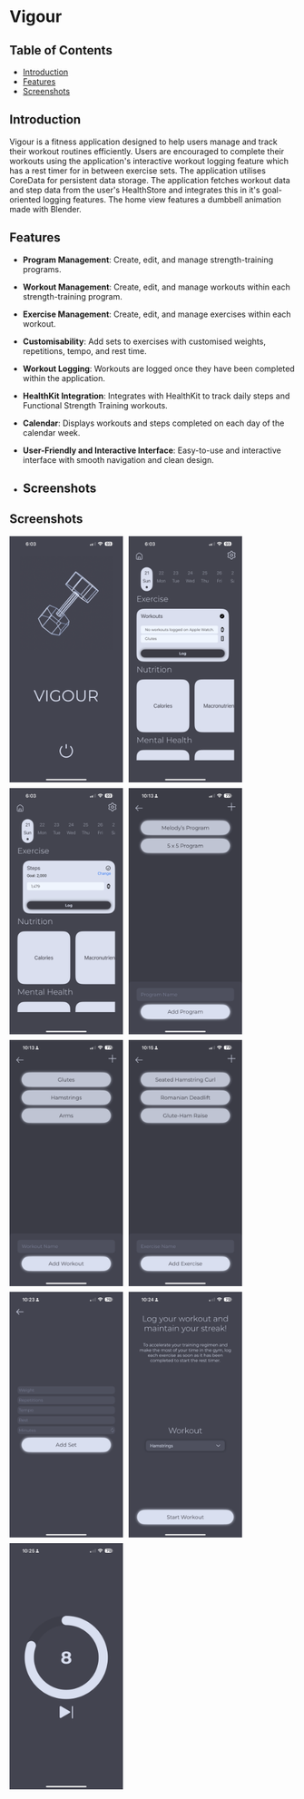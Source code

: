 # Vigour

## Table of Contents
- [Introduction](#introduction)
- [Features](#features)
- [Screenshots](#screenshots)

## Introduction
Vigour is a fitness application designed to help users manage and track their workout routines efficiently. Users are encouraged to complete their workouts using the application's interactive workout logging feature which has a rest timer for in between exercise sets. The application utilises CoreData for persistent data storage. The application fetches workout data and step data from the user's HealthStore and integrates this in it's goal-oriented logging features. The home view features a dumbbell animation made with Blender.

## Features
- **Program Management**: Create, edit, and manage strength-training programs.
- **Workout Management**: Create, edit, and manage workouts within each strength-training program.
- **Exercise Management**: Create, edit, and manage exercises within each workout.
- **Customisability**: Add sets to exercises with customised weights, repetitions, tempo, and rest time.
- **Workout Logging**: Workouts are logged once they have been completed within the application.
- **HealthKit Integration**: Integrates with HealthKit to track daily steps and Functional Strength Training workouts.
- **Calendar**: Displays workouts and steps completed on each day of the calendar week.
- **User-Friendly and Interactive Interface**: Easy-to-use and interactive interface with smooth navigation and clean design.

- ## Screenshots
## Screenshots

<div style="display: flex; flex-wrap: wrap; gap: 10px;">
  <img src="Screenshots/HomeView.png" alt="Home View" width="200"/>
  <img src="Screenshots/WorkoutsWidgetView.png" alt="Workouts Widget View" width="200"/>
  <img src="Screenshots/StepsWidgetView.png" alt="Steps Widget View" width="200"/>
  <img src="Screenshots/AddProgramView.png" alt="Add Program View" width="200"/>
  <img src="Screenshots/AddWorkoutView.png" alt="Add Workout View" width="200"/>
  <img src="Screenshots/AddExerciseView.png" alt="Add Exercise View" width="200"/>
  <img src="Screenshots/AddSetView.png" alt="Add Set View" width="200"/>
  <img src="Screenshots/LogWorkoutView.png" alt="Log Workout View" width="200"/>
  <img src="Screenshots/StartTimerView.png" alt="Start Timer View" width="200"/>
</div>


